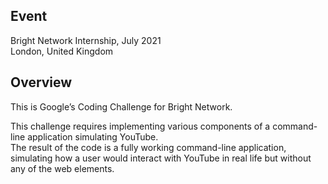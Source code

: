 ## Event

Bright Network Internship, July 2021\
London, United Kingdom

## Overview
This is Google’s Coding Challenge for Bright Network.

This challenge requires implementing various components of a command-line application simulating YouTube.\
The result of the code is a fully working command-line application, simulating how a user would interact with YouTube in real life but without any of the web elements.
